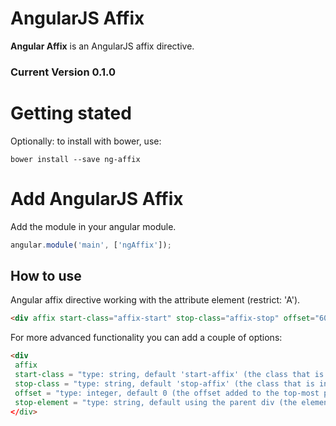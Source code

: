 AngularJS Affix
=============================

**Angular Affix** is an AngularJS affix directive.

### Current Version 0.1.0

# Getting stated
Optionally: to install with bower, use:

```
bower install --save ng-affix
```

# Add AngularJS Affix

Add the module in your angular module.

````javascript
angular.module('main', ['ngAffix']);
````

## How to use

Angular affix directive working with the attribute element (restrict: 'A').
 
 ```html
 <div affix start-class="affix-start" stop-class="affix-stop" offset="60" stop-element="elementStop"></div>
 ```
 
 For more advanced functionality you can add a couple of options:
 
 ```html
 <div
  affix
  start-class = "type: string, default 'start-affix' (the class that is injected when the element is in its top-most position)"
  stop-class = "type: string, default 'stop-affix' (the class that is injected when the element is in its bottom-most position)"
  offset = "type: integer, default 0 (the offset added to the top-most position)"
  stop-element = "type: string, default using the parent div (the elementId used to apply the bottom-most position)"
 </div>
 ```
 



